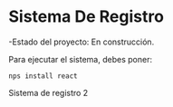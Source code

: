 <h1> Sistema De Registro</h1>

-Estado del proyecto: En construcción.

Para ejecutar el sistema, debes poner:

```nps install react```

Sistema de registro 2
